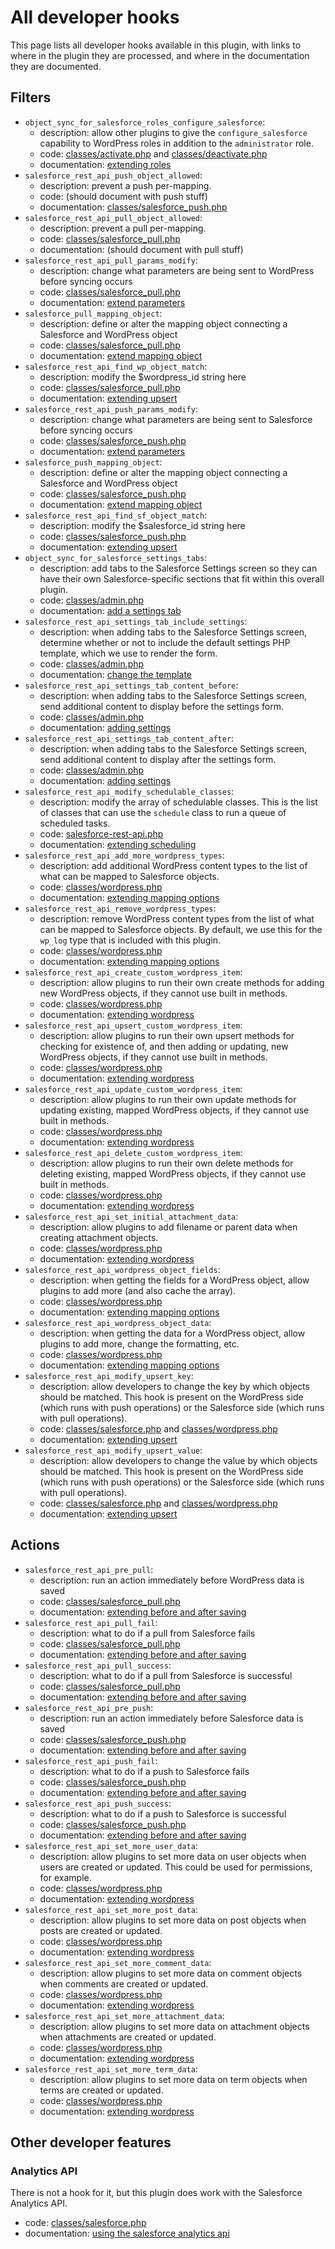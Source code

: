 # All developer hooks

This page lists all developer hooks available in this plugin, with links to where in the plugin they are processed, and where in the documentation they are documented.

## Filters

- `object_sync_for_salesforce_roles_configure_salesforce`:
    - description: allow other plugins to give the `configure_salesforce` capability to WordPress roles in addition to the `administrator` role.
    - code: [classes/activate.php](../classes/activate.php) and [classes/deactivate.php](../classes/deactivate.php)
    - documentation: [extending roles](./docs/extending-roles.md)
- `salesforce_rest_api_push_object_allowed`:
    - description: prevent a push per-mapping.
    - code: (should document with push stuff)
    - documentation: [classes/salesforce_push.php](../classes/salesforce_push.php)
- `salesforce_rest_api_pull_object_allowed`:
    - description: prevent a pull per-mapping.
    - code: [classes/salesforce_pull.php](../classes/salesforce_pull.php)
    - documentation: (should document with pull stuff)
- `salesforce_rest_api_pull_params_modify`:
    - description: change what parameters are being sent to WordPress before syncing occurs
    - code: [classes/salesforce_pull.php](../classes/salesforce_pull.php)
    - documentation: [extend parameters](extending-parameters.md#salesforce-push)
- `salesforce_pull_mapping_object`:
    - description: define or alter the mapping object connecting a Salesforce and WordPress object
    - code: [classes/salesforce_pull.php](../classes/salesforce_pull.php)
    - documentation: [extend mapping object](./extending-mapping-object.md#salesforce-pull)
- `salesforce_rest_api_find_wp_object_match`:
    - description: modify the $wordpress_id string here
    - code: [classes/salesforce_pull.php](../classes/salesforce_pull.php)
    - documentation: [extending upsert](./extending-upsert.md#make-a-custom-function-for-matching-items)
- `salesforce_rest_api_push_params_modify`:
    - description: change what parameters are being sent to Salesforce before syncing occurs
    - code: [classes/salesforce_push.php](../classes/salesforce_push.php)
    - documentation: [extend parameters](extending-parameters.md#salesforce-push)
- `salesforce_push_mapping_object`:
    - description: define or alter the mapping object connecting a Salesforce and WordPress object
    - code: [classes/salesforce_push.php](../classes/salesforce_push.php)
    - documentation: [extend mapping object](./extending-mapping-object.md#salesforce-push)
- `salesforce_rest_api_find_sf_object_match`:
    - description: modify the $salesforce_id string here
    - code: [classes/salesforce_push.php](../classes/salesforce_push.php)
    - documentation: [extending upsert](./extending-upsert.md#make-a-custom-function-for-matching-items)
- `object_sync_for_salesforce_settings_tabs`:
    - description: add tabs to the Salesforce Settings screen so they can have their own Salesforce-specific sections that fit within this overall plugin.
    - code: [classes/admin.php](../classes/admin.php)
    - documentation: [add a settings tab](./docs/adding-settings.md#add-a-settings-tab)
- `salesforce_rest_api_settings_tab_include_settings`:
    - description: when adding tabs to the Salesforce Settings screen, determine whether or not to include the default settings PHP template, which we use to render the form.
    - code: [classes/admin.php](../classes/admin.php)
    - documentation: [change the template](./docs/adding-settings.md#change-the-template)
- `salesforce_rest_api_settings_tab_content_before`:
    - description: when adding tabs to the Salesforce Settings screen, send additional content to display before the settings form.
    - code: [classes/admin.php](../classes/admin.php)
    - documentation: [adding settings](./docs/adding-settings.md#add-content-to-a-tab)
- `salesforce_rest_api_settings_tab_content_after`:
    - description: when adding tabs to the Salesforce Settings screen, send additional content to display after the settings form.
    - code: [classes/admin.php](../classes/admin.php)
    - documentation: [adding settings](./docs/adding-settings.md#add-content-to-a-tab)
- `salesforce_rest_api_modify_schedulable_classes`:
    - description: modify the array of schedulable classes. This is the list of classes that can use the `schedule` class to run a queue of scheduled tasks.
    - code: [salesforce-rest-api.php](../../salesforce-rest-api.php)
    - documentation: [extending scheduling](./extending-scheduling.md)
- `salesforce_rest_api_add_more_wordpress_types`:
    - description: add additional WordPress content types to the list of what can be mapped to Salesforce objects.
    - code: [classes/wordpress.php](../classes/wordpress.php)
    - documentation: [extending mapping options](./extending-mapping-options.md#available-wordpress-objects)
- `salesforce_rest_api_remove_wordpress_types`:
    - description: remove WordPress content types from the list of what can be mapped to Salesforce objects. By default, we use this for the `wp_log` type that is included with this plugin.
    - code: [classes/wordpress.php](../classes/wordpress.php)
    - documentation: [extending mapping options](./extending-mapping-options.md#available-wordpress-objects)
- `salesforce_rest_api_create_custom_wordpress_item`:
    - description: allow plugins to run their own create methods for adding new WordPress objects, if they cannot use built in methods.
    - code: [classes/wordpress.php](../classes/wordpress.php)
    - documentation: [extending wordpress](./extending-wordpress.md#working-with-custom-objects)
- `salesforce_rest_api_upsert_custom_wordpress_item`:
    - description: allow plugins to run their own upsert methods for checking for existence of, and then adding or updating, new WordPress objects, if they cannot use built in methods.
    - code: [classes/wordpress.php](../classes/wordpress.php)
    - documentation: [extending wordpress](./extending-wordpress.md#working-with-custom-objects)
- `salesforce_rest_api_update_custom_wordpress_item`:
    - description: allow plugins to run their own update methods for updating existing, mapped WordPress objects, if they cannot use built in methods.
    - code: [classes/wordpress.php](../classes/wordpress.php)
    - documentation: [extending wordpress](./extending-wordpress.md#working-with-custom-objects)
- `salesforce_rest_api_delete_custom_wordpress_item`:
    - description: allow plugins to run their own delete methods for deleting existing, mapped WordPress objects, if they cannot use built in methods.
    - code: [classes/wordpress.php](../classes/wordpress.php)
    - documentation: [extending wordpress](./extending-wordpress.md#working-with-custom-objects)
- `salesforce_rest_api_set_initial_attachment_data`:
    - description: allow plugins to add filename or parent data when creating attachment objects.
    - code: [classes/wordpress.php](../classes/wordpress.php)
    - documentation: [extending wordpress](./extending-wordpress.md#for-attachments)
- `salesforce_rest_api_wordpress_object_fields`:
    - description: when getting the fields for a WordPress object, allow plugins to add more (and also cache the array).
    - code: [classes/wordpress.php](../classes/wordpress.php)
    - documentation: [extending mapping options](./extending-mapping-options.md#available-wordpress-fields)
- `salesforce_rest_api_wordpress_object_data`:
    - description: when getting the data for a WordPress object, allow plugins to add more, change the formatting, etc.
    - code: [classes/wordpress.php](../classes/wordpress.php)
    - documentation: [extending mapping options](./extending-mapping-options.md#wordpress-object-data)
- `salesforce_rest_api_modify_upsert_key`:
    - description: allow developers to change the key by which objects should be matched. This hook is present on the WordPress side (which runs with push operations) or the Salesforce side (which runs with pull operations).
    - code: [classes/salesforce.php](../classes/salesforce.php) and [classes/wordpress.php](../classes/wordpress.php)
    - documentation: [extending upsert](./extending-upsert.md#change-the-key-or-value-for-the-upsert-match)
- `salesforce_rest_api_modify_upsert_value`:
    - description: allow developers to change the value by which objects should be matched. This hook is present on the WordPress side (which runs with push operations) or the Salesforce side (which runs with pull operations).
    - code: [classes/salesforce.php](../classes/salesforce.php) and [classes/wordpress.php](../classes/wordpress.php)
    - documentation: [extending upsert](./extending-upsert.md#change-the-key-or-value-for-the-upsert-match)

## Actions

- `salesforce_rest_api_pre_pull`:
    - description: run an action immediately before WordPress data is saved
    - code: [classes/salesforce_pull.php](../classes/salesforce_pull.php)
    - documentation: [extending before and after saving](./extending-before-and-after-saving.md#salesforce-pull)
- `salesforce_rest_api_pull_fail`:
    - description: what to do if a pull from Salesforce fails
    - code: [classes/salesforce_pull.php](../classes/salesforce_pull.php)
    - documentation: [extending before and after saving](./extending-before-and-after-saving.md#salesforce-pull)
- `salesforce_rest_api_pull_success`:
    - description: what to do if a pull from Salesforce is successful
    - code: [classes/salesforce_pull.php](../classes/salesforce_pull.php)
    - documentation: [extending before and after saving](./extending-before-and-after-saving.md#salesforce-pull)
- `salesforce_rest_api_pre_push`:
    - description: run an action immediately before Salesforce data is saved
    - code: [classes/salesforce_push.php](../classes/salesforce_push.php)
    - documentation: [extending before and after saving](./extending-before-and-after-saving.md#salesforce-push)
- `salesforce_rest_api_push_fail`:
    - description: what to do if a push to Salesforce fails
    - code: [classes/salesforce_push.php](../classes/salesforce_push.php)
    - documentation: [extending before and after saving](./extending-before-and-after-saving.md#salesforce-push)
- `salesforce_rest_api_push_success`:
    - description: what to do if a push to Salesforce is successful
    - code: [classes/salesforce_push.php](../classes/salesforce_push.php)
    - documentation: [extending before and after saving](./extending-before-and-after-saving.md#salesforce-push)
- `salesforce_rest_api_set_more_user_data`:
    - description: allow plugins to set more data on user objects when users are created or updated. This could be used for permissions, for example.
    - code: [classes/wordpress.php](../classes/wordpress.php)
    - documentation: [extending wordpress](./extending-wordpress.md#doing-more-with-default-objects)
- `salesforce_rest_api_set_more_post_data`:
    - description: allow plugins to set more data on post objects when posts are created or updated.
    - code: [classes/wordpress.php](../classes/wordpress.php)
    - documentation: [extending wordpress](./extending-wordpress.md#doing-more-with-default-objects)
- `salesforce_rest_api_set_more_comment_data`:
    - description: allow plugins to set more data on comment objects when comments are created or updated.
    - code: [classes/wordpress.php](../classes/wordpress.php)
    - documentation: [extending wordpress](./extending-wordpress.md#doing-more-with-default-objects)
- `salesforce_rest_api_set_more_attachment_data`:
    - description: allow plugins to set more data on attachment objects when attachments are created or updated.
    - code: [classes/wordpress.php](../classes/wordpress.php)
    - documentation: [extending wordpress](./extending-wordpress.md#doing-more-with-default-objects)
- `salesforce_rest_api_set_more_term_data`:
    - description: allow plugins to set more data on term objects when terms are created or updated.
    - code: [classes/wordpress.php](../classes/wordpress.php)
    - documentation: [extending wordpress](./extending-wordpress.md#doing-more-with-default-objects)

## Other developer features

### Analytics API

There is not a hook for it, but this plugin does work with the Salesforce Analytics API.

- code: [classes/salesforce.php](../classes/salesforce.php)
- documentation: [using the salesforce analytics api](./using-salesforce-analytics-api.md)
